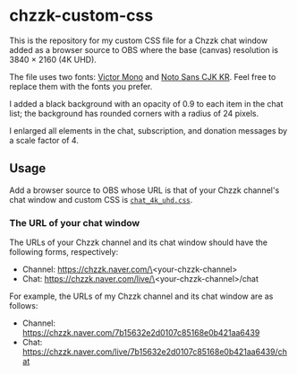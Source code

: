 # chzzk-custom-css

This is the repository for my custom CSS file for a Chzzk chat window
added as a browser source to OBS where the base (canvas) resolution is
3840 × 2160 (4K UHD).

The file uses two fonts: [Victor Mono][vm] and [Noto Sans CJK KR][noto].
Feel free to replace them with the fonts you prefer.

I added a black background with an opacity of 0.9 to each item in the
chat list; the background has rounded corners with a radius of 24
pixels.

I enlarged all elements in the chat, subscription, and donation messages
by a scale factor of 4.

## Usage

Add a browser source to OBS whose URL is that of your Chzzk channel's
chat window and custom CSS is [`chat_4k_uhd.css`](./chat_4k_uhd.css).

### The URL of your chat window

The URLs of your Chzzk channel and its chat window should have the
following forms, respectively:

* Channel: https://chzzk.naver.com/\<your-chzzk-channel\>
* Chat: https://chzzk.naver.com/live/\<your-chzzk-channel\>/chat

For example, the URLs of my Chzzk channel and its chat window are as
follows:

* Channel: https://chzzk.naver.com/7b15632e2d0107c85168e0b421aa6439
* Chat:
  https://chzzk.naver.com/live/7b15632e2d0107c85168e0b421aa6439/chat

[vm]: https://rubjo.github.io/victor-mono/
[noto]: https://github.com/notofonts/noto-cjk/tree/main/Sans#downloading-noto-sans-cjk
